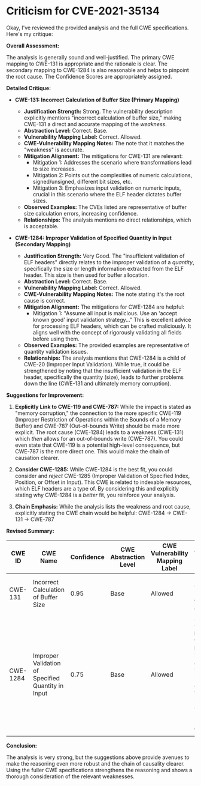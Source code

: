 # Criticism for CVE-2021-35134

Okay, I've reviewed the provided analysis and the full CWE specifications. Here's my critique:

**Overall Assessment:**

The analysis is generally sound and well-justified. The primary CWE mapping to CWE-131 is appropriate and the rationale is clear. The secondary mapping to CWE-1284 is also reasonable and helps to pinpoint the root cause. The Confidence Scores are appropriately assigned.

**Detailed Critique:**

*   **CWE-131: Incorrect Calculation of Buffer Size (Primary Mapping)**

    *   **Justification Strength:** Strong. The vulnerability description explicitly mentions "incorrect calculation of buffer size," making CWE-131 a direct and accurate mapping of the *weakness*.
    *   **Abstraction Level:** Correct. Base.
    *   **Vulnerability Mapping Label:** Correct. Allowed.
    *   **CWE-Vulnerability Mapping Notes:** The note that it matches the "weakness" is accurate.
    *   **Mitigation Alignment:** The mitigations for CWE-131 are relevant:
        *   Mitigation 1: Addresses the scenario where transformations lead to size increases.
        *   Mitigation 2: Points out the complexities of numeric calculations, signed/unsigned, different bit sizes, etc.
        *   Mitigation 3: Emphasizes input validation on numeric inputs, crucial in this scenario where the ELF header dictates buffer sizes.
    *   **Observed Examples:** The CVEs listed are representative of buffer size calculation errors, increasing confidence.
    *   **Relationships:**  The analysis mentions no direct relationships, which is acceptable.

*   **CWE-1284: Improper Validation of Specified Quantity in Input (Secondary Mapping)**

    *   **Justification Strength:** Very Good. The "insufficient validation of ELF headers" directly relates to the improper validation of a *quantity*, specifically the size or length information extracted from the ELF header. This size is then used for buffer allocation.
    *   **Abstraction Level:** Correct. Base.
    *   **Vulnerability Mapping Label:** Correct. Allowed.
    *   **CWE-Vulnerability Mapping Notes:** The note stating it's the root cause is correct.
    *   **Mitigation Alignment:** The mitigations for CWE-1284 are helpful:
        *   Mitigation 1: "Assume all input is malicious. Use an 'accept known good' input validation strategy..." This is excellent advice for processing ELF headers, which can be crafted maliciously. It aligns well with the concept of rigorously validating all fields before using them.
    *   **Observed Examples:** The provided examples are representative of quantity validation issues.
    *  **Relationships:** The analysis mentions that CWE-1284 is a child of CWE-20 (Improper Input Validation). While true, it could be strengthened by noting that the insufficient validation in the ELF header, specifically the quantity (size), leads to further problems down the line (CWE-131 and ultimately memory corruption).

**Suggestions for Improvement:**

1.  **Explicitly Link to CWE-119 and CWE-787:** While the impact is stated as "memory corruption," the connection to the more specific CWE-119 (Improper Restriction of Operations within the Bounds of a Memory Buffer) and CWE-787 (Out-of-bounds Write) should be made more explicit.  The root cause (CWE-1284) leads to a weakness (CWE-131) which *then* allows for an out-of-bounds write (CWE-787). You could even state that CWE-119 is a potential high-level consequence, but CWE-787 is the more direct one. This would make the chain of causation clearer.

2.  **Consider CWE-1285:** While CWE-1284 is the best fit, you could consider and *reject* CWE-1285 (Improper Validation of Specified Index, Position, or Offset in Input). This CWE is related to indexable resources, which ELF headers are a type of. By considering this and explicitly stating why CWE-1284 is a *better* fit, you reinforce your analysis.

3.  **Chain Emphasis:** While the analysis lists the weakness and root cause, explicitly stating the CWE chain would be helpful: CWE-1284 -> CWE-131 -> CWE-787

**Revised Summary:**

| CWE ID | CWE Name | Confidence | CWE Abstraction Level | CWE Vulnerability Mapping Label | CWE-Vulnerability Mapping Notes |
|---|---|---|---|---|---|
| CWE-131 | Incorrect Calculation of Buffer Size | 0.95 | Base | Allowed | Primary CWE. Matches the **weakness** described. |
| CWE-1284 | Improper Validation of Specified Quantity in Input | 0.75 | Base | Allowed | Secondary CWE. The **insufficient validation of ELF headers** is the root cause of the incorrect buffer size calculation.  This can lead to CWE-787 (Out-of-bounds Write).|

**Conclusion:**

The analysis is very strong, but the suggestions above provide avenues to make the reasoning even more robust and the chain of causality clearer. Using the fuller CWE specifications strengthens the reasoning and shows a thorough consideration of the relevant weaknesses.